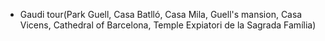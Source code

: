 - Gaudi tour(Park Guell, Casa Batlló, Casa Mila, Guell's mansion, Casa Vicens, Cathedral of Barcelona, Temple Expiatori de la Sagrada Família)
